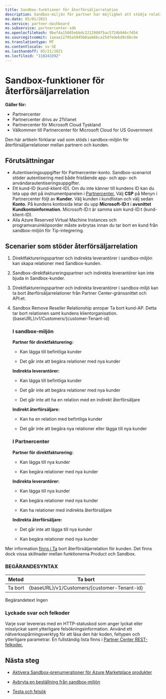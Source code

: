 ```yaml
---
title: Sandbox-funktioner för återförsäljarrelation
description: Sandbox-miljön för partner har möjlighet att stödja relationer mellan partnern och kunden
ms.date: 05/01/2021
ms.service: partner-dashboard
ms.subservice: partnercenter-sdk
ms.openlocfilehash: 9bef4a15685ebbdc2212988f5ac5724b946cfd54
ms.sourcegitcommit: 1aeaa12705a5945b8aab6bca254fedebd9c8bc4e
ms.translationtype: MT
ms.contentlocale: sv-SE
ms.lasthandoff: 05/21/2021
ms.locfileid: "110243392"
---
```

# <a name="sandbox-capabilities-for-reseller-relationship"></a>Sandbox-funktioner för återförsäljarrelation

**Gäller för:**

- Partnercenter
- Partnercenter drivs av 21Vianet
- Partnercenter för Microsoft Cloud Tyskland
- Välkommen till Partnercenter för Microsoft Cloud for US Government

Den här artikeln förklarar vad som stöds i sandbox-miljön för återförsäljarrelationer mellan partnern och kunden. 

## <a name="prerequisites"></a>Förutsättningar

- Autentiseringsuppgifter för Partnercenter-konto. Sandbox-scenariot stöder autentisering med både fristående app- och app- och användarautentiseringsuppgifter.
- Ett kund-ID (kund-klient-ID). Om du inte känner till kundens ID kan du leta upp det på instrumentpanelen i [Partnercenter.](https://partner.microsoft.com/dashboard/home) Välj **CSP** på Menyn i Partnercenter följt av **Kunder.** Välj kunden i kundlistan och välj sedan **Konto.** På kundens kontosida letar du upp **Microsoft-ID:t** i **avsnittet Kundkontoinformation.** Microsoft-ID:t är samma som kund-ID:t (kund-klient-ID).
- Alla Azure Reserved Virtual Machine Instances och programvaruinköpsorder måste avbrytas innan du tar bort en kund från sandbox-miljön för Tip-integrering.

## <a name="scenarios-supporting-reseller-relationship"></a>Scenarier som stöder återförsäljarrelation

1.  Direktfaktureringspartner och indirekta leverantörer i sandbox-miljön kan skapa relationer med Sandbox-kunden. 
2.  Sandbox-direktfaktureringspartner och indirekta leverantörer kan inte bjuda in Sandbox-kunder.

3. Direktfaktureringspartner och indirekta leverantörer i sandbox-miljö kan ta bort återförsäljarrelationer från Partner Center-gränssnittet och API:et.

4. Sandbox Remove Reseller Relationship anropar Ta bort kund-AP. Detta tar bort relationen samt kundens klientorganisation. {baseURL}/v1/Customers/{customer-Tenant-id}


    ### <a name="in-the-sandbox"></a>I sandbox-miljön

    **Partner för direktfakturering:**

    - Kan lägga till befintliga kunder

    - Det går inte att begära relationer med nya kunder

    **Indirekta leverantörer:**

    - Kan lägga till befintliga kunder

    - Det går inte att begära relationer med nya kunder

    - Det går inte att ha en relation med en indirekt återförsäljare

    **Indirekt återförsäljare:** 

    -   Kan ha en relation med befintliga kunder

    -   Det går inte att begära nya relationer eller lägga till nya kunder

    ### <a name="in-partner-center"></a>I Partnercenter

    **Partner för direktfakturering:**

    -   Kan lägga till nya kunder

    -   Kan begära relationer med nya kunder

    **Indirekta leverantörer:**

    -   Kan lägga till nya kunder

    -   Kan begära relationer med nya kunder

    -   Kan ha relationer med indirekta återförsäljare

    **Indirekta återförsäljare:**

    -   Det går inte att lägga till nya kunder

    -   Kan begära relationer med nya kunder


Mer information [finns i Ta](remove-a-reseller-relationship-with-a-customer.md) bort återförsäljarrelation för kunden. Det finns dock vissa skillnader mellan funktionerna Product och Sandbox.

### <a name="request-syntax"></a>BEGÄRANDESYNTAX

|**Metod**|**Ta bort**|
|-------------|------------|
|Ta bort|{baseURL}/v1/Customers/{customer-Tenant-id} |

Begärandetext Ingen

### <a name="response-success-and-error-codes"></a>Lyckade svar och felkoder

Varje svar levereras med en HTTP-statuskod som anger lyckat eller misslyckat samt ytterligare felsökningsinformation. Använd ett nätverksspårningsverktyg för att läsa den här koden, feltypen och ytterligare parametrar. En fullständig lista finns i [Partner Center REST-felkoder.](./error-codes.md)

## <a name="next-steps"></a>Nästa steg

- [Aktivera Sandbox-prenumerationer för Azure Marketplace produkter](activate-sandbox-subscription-azure-marketplace-products.md)

- [Avbryta en beställning från sandbox-miljön](cancel-an-order-from-the-integration-sandbox.md)

- [Testa och felsök](test-and-debug.md)